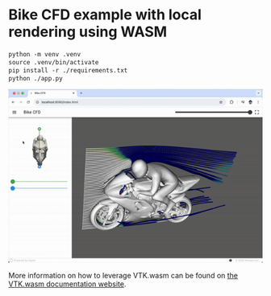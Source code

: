 # Bike CFD example with local rendering using WASM

```
python -m venv .venv
source .venv/bin/activate
pip install -r ./requirements.txt
python ./app.py
```

[![](./cfd-bike.gif)](https://raw.githubusercontent.com/Kitware/trame/refs/heads/master/docs/vitepress/assets/videos/cfd-bike-480.m4v)

More information on how to leverage VTK.wasm can be found on [the VTK.wasm documentation website](https://kitware.github.io/vtk-wasm/).
